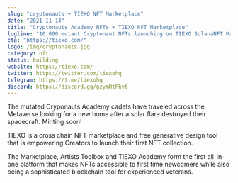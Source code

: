 ```yaml
---
slug: "cryptonauts + TIEXO NFT Marketplace"
date: "2021-11-14"
title: "Cryptonauts Academy NFTs + TIEXO NFT Marketplace"
logline: "10,000 mutant Cryptonaut NFTs launching on TIEXO SolanaNFT Marketplace"
cta: "https://tiexo.com/"
logo: /img/cryptonauts.jpg
category: nft
status: building
website: https://tiexo.com/
twitter: https://twitter.com/tiexohq
telegram: https://t.me/tiexohq
discord: https://discord.gg/gzymHtPkv6
---
```


The mutated Cryponauts Academy cadets have traveled across the Metaverse looking for a new home after a solar flare destroyed their spacecraft. Minting soon!

TIEXO is a cross chain NFT marketplace and free generative design tool that is empowering Creators to launch their first NFT collection.

The Marketplace, Artists Toolbox and TIEXO Academy form the first all-in-one platform that makes NFTs accessible to first time newcomers while also being a sophisticated blockchain tool for experienced veterans.
